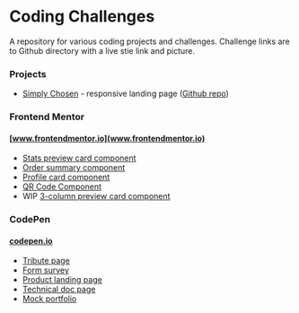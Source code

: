 # Coding Challenges
A repository for various coding projects and challenges. Challenge links are to Github directory with a live stie link and picture.

### Projects
- [Simply Chosen](https://dinojetpilot.github.io/SimplyChosen/) - responsive landing page ([Github repo](https://github.com/DinoJetPilot/SimplyChosen/tree/main/))

### Frontend Mentor 
#### [www.frontendmentor.io](www.frontendmentor.io)

- [Stats preview card component](https://github.com/DinoJetPilot/code-2-self/tree/main/coding-challenges/stats-preview-card-component)
- [Order summary component](https://github.com/DinoJetPilot/code-2-self/tree/main/coding-challenges/order-summary-component) 
- [Profile card component](https://github.com/DinoJetPilot/code-2-self/tree/main/coding-challenges/profile-card-component)
- [QR Code Component](https://github.com/DinoJetPilot/code-2-self/blob/main/coding-challenges/qr-code-component/)
- WIP [3-column preview card component](https://github.com/DinoJetPilot/code-2-self/blob/main/coding-challenges/3-column-preview-card-component/)
<!-- - WIP [Intro Component w/ Signup Form](https://github.com/DinoJetPilot/code-2-self/tree/main/coding-challenges/intro-component-with-signup-form) -->

### CodePen
#### [codepen.io](codepen.io)

- [Tribute page](https://codepen.io/jmillet/pen/GREbZMr)
- [Form survey](https://codepen.io/jmillet/pen/eYEOdoW) 
- [Product landing page](https://codepen.io/jmillet/pen/JjyPQXQ) 
- [Technical doc page](https://codepen.io/jmillet/pen/rNzNoWN)
- [Mock portfolio](https://codepen.io/jmillet/pen/JjydQVz) 
